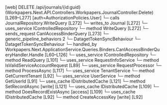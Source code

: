 [web] DELETE /api/journals/{id:guid}  (Workpapers.Next.API.Controllers.Workpapers.JournalController.Delete)  [L269–L277] [auth=AuthorizationPolicies.User]
  └─ calls JournalRepository.WriteQuery [L272]
  └─ writes_to Journal [L272]
  └─ uses_service IControlledRepository<Journal>
    └─ method WriteQuery [L272]
  └─ sends_request CanIAccessBinderQuery [L273]
    └─ generic_pipeline_behaviors 2
      └─ DatagetTokenSyncBehaviour
      └─ DatagetTokenSyncBehaviour
    └─ handled_by Workpapers.Next.ApplicationService.Queries.Binders.CanIAccessBinderQueryHandler.Handle [L60–L126]
      └─ uses_service IControlledRepository<Binder>
        └─ method ReadQuery [L101]
      └─ uses_service RequestInfoService
        └─ method IsValidServiceAccountRequest [L89]
      └─ uses_service RequestProcessor
        └─ method ProcessAsync [L117]
      └─ uses_service TenantService
        └─ method GetCurrentTenant [L92]
      └─ uses_service UserService
        └─ method GetUserId [L91]
      └─ uses_cache IDistributedCache [L121]
        └─ method SetRecordAsync [write] [L121]
      └─ uses_cache IDistributedCache [L109]
        └─ method DoesRecordExistAsync [access] [L109]
      └─ uses_cache IDistributedCache [L92]
        └─ method CreateAccessKey [write] [L92]

